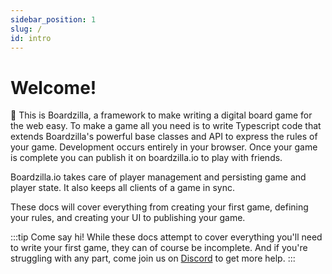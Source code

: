 ```yaml
---
sidebar_position: 1
slug: /
id: intro
---
```


# Welcome!

👋 This is Boardzilla, a framework to make writing a digital board game for the web easy. To make a game all you need is to write Typescript code that extends Boardzilla's powerful base classes and API to express the rules of your game. Development occurs entirely in your browser. Once your game is complete you can publish it on boardzilla.io to play with friends.

Boardzilla.io takes care of player management and persisting game and player state. It also keeps all clients of a game in sync.

These docs will cover everything from creating your first game, defining your rules, and creating your UI to publishing your game.

:::tip Come say hi!
While these docs attempt to cover everything you'll need to write your first game, they can of course be incomplete. And if you're struggling with any part, come join us on [Discord](https://discord.gg/rHAVqC3mbe) to get more help.
:::
